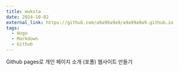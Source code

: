 ```yaml
---
title: muksta
date: 2024-10-02
external_link: https://github.com/a9a99a9a9/a9a99a9a9.github.io
tags:
  - Hugo
  - Markdown
  - Github
---
```


Github pages로 개인 페이지 소개 (포폴) 웹사이트 만들기

<!--more-->
